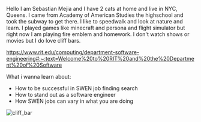 Hello I am Sebastian Mejia and I have 2 cats at home and live in NYC, Queens. I came from Academy of American Studies the highschool and took the subway to get there. I like to speedwalk and look at nature and learn. I played games like minecraft and persona and flight simulator but right now I am playing fire emblem and homework. I don't watch shows or movies but I do love cliff bars.

<a href="url">https://www.rit.edu/computing/department-software-engineering#:~:text=Welcome%20to%20RIT%20and%20the%20Department%20of%20Software</a>

What i wanna learn about:
<ul>
  <li>How to be successful in SWEN job finding search</li>
  <li>How to stand out as a software engineer</li>
  <li>How SWEN jobs can vary in what you are doing</li>
</ul>

![cliff_bar](C:\Users\Sebas\Downloads\cliffbar.png)
